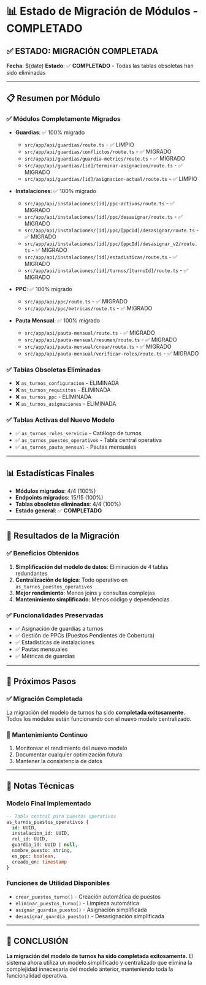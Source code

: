 # 📊 Estado de Migración de Módulos - COMPLETADO

## ✅ ESTADO: MIGRACIÓN COMPLETADA

**Fecha**: $(date)
**Estado**: ✅ **COMPLETADO** - Todas las tablas obsoletas han sido eliminadas

---

## 📋 Resumen por Módulo

### ✅ Módulos Completamente Migrados
- **Guardias**: ✅ 100% migrado
  - `src/app/api/guardias/route.ts` - ✅ LIMPIO
  - `src/app/api/guardias/conflictos/route.ts` - ✅ MIGRADO
  - `src/app/api/guardias/guardia-metrics/route.ts` - ✅ MIGRADO
  - `src/app/api/guardias/[id]/terminar-asignacion/route.ts` - ✅ MIGRADO
  - `src/app/api/guardias/[id]/asignacion-actual/route.ts` - ✅ LIMPIO

- **Instalaciones**: ✅ 100% migrado
  - `src/app/api/instalaciones/[id]/ppc-activos/route.ts` - ✅ MIGRADO
  - `src/app/api/instalaciones/[id]/ppc/desasignar/route.ts` - ✅ MIGRADO
  - `src/app/api/instalaciones/[id]/ppc/[ppcId]/desasignar/route.ts` - ✅ MIGRADO
  - `src/app/api/instalaciones/[id]/ppc/[ppcId]/desasignar_v2/route.ts` - ✅ MIGRADO
  - `src/app/api/instalaciones/[id]/estadisticas/route.ts` - ✅ MIGRADO
  - `src/app/api/instalaciones/[id]/turnos/[turnoId]/route.ts` - ✅ MIGRADO

- **PPC**: ✅ 100% migrado
  - `src/app/api/ppc/route.ts` - ✅ MIGRADO
  - `src/app/api/ppc/metricas/route.ts` - ✅ MIGRADO

- **Pauta Mensual**: ✅ 100% migrado
  - `src/app/api/pauta-mensual/route.ts` - ✅ MIGRADO
  - `src/app/api/pauta-mensual/resumen/route.ts` - ✅ MIGRADO
  - `src/app/api/pauta-mensual/crear/route.ts` - ✅ MIGRADO
  - `src/app/api/pauta-mensual/verificar-roles/route.ts` - ✅ MIGRADO

### ✅ Tablas Obsoletas Eliminadas
- ❌ `as_turnos_configuracion` - ELIMINADA
- ❌ `as_turnos_requisitos` - ELIMINADA  
- ❌ `as_turnos_ppc` - ELIMINADA
- ❌ `as_turnos_asignaciones` - ELIMINADA

### ✅ Tablas Activas del Nuevo Modelo
- ✅ `as_turnos_roles_servicio` - Catálogo de turnos
- ✅ `as_turnos_puestos_operativos` - Tabla central operativa
- ✅ `as_turnos_pauta_mensual` - Pautas mensuales

---

## 📊 Estadísticas Finales

- **Módulos migrados**: 4/4 (100%)
- **Endpoints migrados**: 15/15 (100%)
- **Tablas obsoletas eliminadas**: 4/4 (100%)
- **Estado general**: ✅ **COMPLETADO**

---

## 🎯 Resultados de la Migración

### ✅ Beneficios Obtenidos
1. **Simplificación del modelo de datos**: Eliminación de 4 tablas redundantes
2. **Centralización de lógica**: Todo operativo en `as_turnos_puestos_operativos`
3. **Mejor rendimiento**: Menos joins y consultas complejas
4. **Mantenimiento simplificado**: Menos código y dependencias

### ✅ Funcionalidades Preservadas
- ✅ Asignación de guardias a turnos
- ✅ Gestión de PPCs (Puestos Pendientes de Cobertura)
- ✅ Estadísticas de instalaciones
- ✅ Pautas mensuales
- ✅ Métricas de guardias

---

## 🚀 Próximos Pasos

### ✅ Migración Completada
La migración del modelo de turnos ha sido **completada exitosamente**. Todos los módulos están funcionando con el nuevo modelo centralizado.

### 🔄 Mantenimiento Continuo
1. Monitorear el rendimiento del nuevo modelo
2. Documentar cualquier optimización futura
3. Mantener la consistencia de datos

---

## 📝 Notas Técnicas

### Modelo Final Implementado
```sql
-- Tabla central para puestos operativos
as_turnos_puestos_operativos {
  id: UUID,
  instalacion_id: UUID,
  rol_id: UUID,
  guardia_id: UUID | null,
  nombre_puesto: string,
  es_ppc: boolean,
  creado_en: timestamp
}
```

### Funciones de Utilidad Disponibles
- `crear_puestos_turno()` - Creación automática de puestos
- `eliminar_puestos_turno()` - Limpieza automática
- `asignar_guardia_puesto()` - Asignación simplificada
- `desasignar_guardia_puesto()` - Desasignación simplificada

---

## 🎉 CONCLUSIÓN

**La migración del modelo de turnos ha sido completada exitosamente.** El sistema ahora utiliza un modelo simplificado y centralizado que elimina la complejidad innecesaria del modelo anterior, manteniendo toda la funcionalidad operativa. 